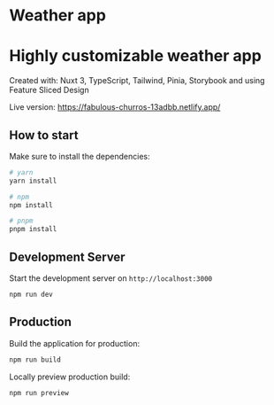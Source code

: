 # Weather app
# Highly customizable weather app

Created with: Nuxt 3, TypeScript, Tailwind, Pinia, Storybook and using Feature Sliced Design

Live version: https://fabulous-churros-13adbb.netlify.app/


## How to start

Make sure to install the dependencies:

```bash
# yarn
yarn install

# npm
npm install

# pnpm
pnpm install
```

## Development Server

Start the development server on `http://localhost:3000`

```bash
npm run dev
```

## Production

Build the application for production:

```bash
npm run build
```

Locally preview production build:

```bash
npm run preview
```